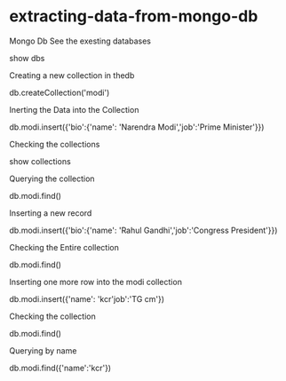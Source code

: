 # extracting-data-from-mongo-db
Mongo Db
See the exesting databases

show dbs

Creating a new collection in thedb

db.createCollection('modi')

Inerting the Data into the Collection

db.modi.insert({'bio':{'name': 'Narendra Modi','job':'Prime Minister'}})

Checking the collections

show collections

Querying the collection

db.modi.find()

Inserting a new record

db.modi.insert({'bio':{'name': 'Rahul Gandhi','job':'Congress President'}})

Checking the Entire collection


db.modi.find()

Inserting one more row into the modi collection

db.modi.insert({'name': 'kcr'job':'TG cm'})

Checking the collection

db.modi.find()

Querying by name

db.modi.find({'name':'kcr'})

